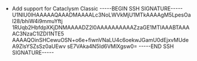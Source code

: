 - Add support for Cataclysm Classic
-----BEGIN SSH SIGNATURE-----
U1NIU0lHAAAAAQAAADMAAAALc3NoLWVkMjU1MTkAAAAgM5LpesOal28/bhiW4i9mmuYftj
1RUqb2HbfdpXKjDNMAAAADZ2l0AAAAAAAAAAZzaGE1MTIAAABTAAAAC3NzaC1lZDI1NTE5
AAAAQOinSHCewuOSN+o6e+fiwnVNaLU4c6oekwJGamU0dEjxvMUdeA9ZlsYSZsSz0aUEwv
sE7VAka4N5Id6VMlXgsw0=
-----END SSH SIGNATURE-----
